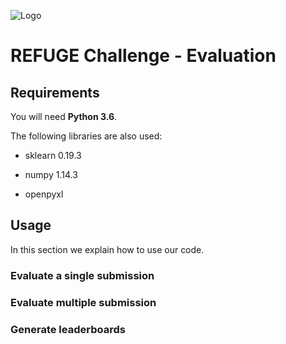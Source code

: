 
![Logo](https://optimaxeonsmall.augen.meduniwien.ac.at:8080/jorlando/refuge-evaluation/blob/master/logo_refuge_header.png)

# REFUGE Challenge - Evaluation

## Requirements

You will need **Python 3.6**.

The following libraries are also used:

- sklearn 0.19.3

- numpy 1.14.3

- openpyxl


## Usage

In this section we explain how to use our code.

### Evaluate a single submission

### Evaluate multiple submission

### Generate leaderboards